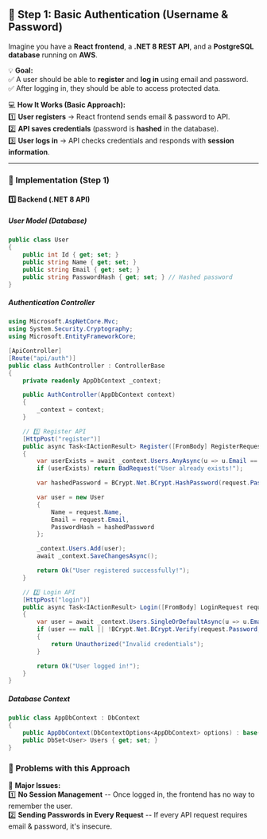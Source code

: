 ## **🔹 Step 1: Basic Authentication (Username & Password)**

Imagine you have a **React frontend**, a **.NET 8 REST API**, and a **PostgreSQL database** running on **AWS**.

💡 **Goal:**\
✅ A user should be able to **register** and **log in** using email and password.\
✅ After logging in, they should be able to access protected data.

💻 **How It Works (Basic Approach):**\
1️⃣ **User registers** → React frontend sends email & password to API.\
2️⃣ **API saves credentials** (password is **hashed** in the database).\
3️⃣ **User logs in** → API checks credentials and responds with **session information**.

---

### **🔹 Implementation (Step 1)**

#### **1️⃣ Backend (.NET 8 API)**

##### **User Model (Database)**

```c#
public class User
{
    public int Id { get; set; }
    public string Name { get; set; }
    public string Email { get; set; }
    public string PasswordHash { get; set; } // Hashed password
}

```

##### **Authentication Controller**

```c#
using Microsoft.AspNetCore.Mvc;
using System.Security.Cryptography;
using Microsoft.EntityFrameworkCore;

[ApiController]
[Route("api/auth")]
public class AuthController : ControllerBase
{
    private readonly AppDbContext _context;

    public AuthController(AppDbContext context)
    {
        _context = context;
    }

    // 1️⃣ Register API
    [HttpPost("register")]
    public async Task<IActionResult> Register([FromBody] RegisterRequest request)
    {
        var userExists = await _context.Users.AnyAsync(u => u.Email == request.Email);
        if (userExists) return BadRequest("User already exists!");

        var hashedPassword = BCrypt.Net.BCrypt.HashPassword(request.Password); // Securely hash password

        var user = new User
        {
            Name = request.Name,
            Email = request.Email,
            PasswordHash = hashedPassword
        };

        _context.Users.Add(user);
        await _context.SaveChangesAsync();

        return Ok("User registered successfully!");
    }

    // 2️⃣ Login API
    [HttpPost("login")]
    public async Task<IActionResult> Login([FromBody] LoginRequest request)
    {
        var user = await _context.Users.SingleOrDefaultAsync(u => u.Email == request.Email);
        if (user == null || !BCrypt.Net.BCrypt.Verify(request.Password, user.PasswordHash))
        {
            return Unauthorized("Invalid credentials");
        }

        return Ok("User logged in!");
    }
}

```

##### **Database Context**

```c#
public class AppDbContext : DbContext
{
    public AppDbContext(DbContextOptions<AppDbContext> options) : base(options) { }
    public DbSet<User> Users { get; set; }
}

```

### **🔹 Problems with this Approach**

🚨 **Major Issues:**\
1️⃣ **No Session Management** -- Once logged in, the frontend has no way to remember the user.\
2️⃣ **Sending Passwords in Every Request** -- If every API request requires email & password, it's insecure.
